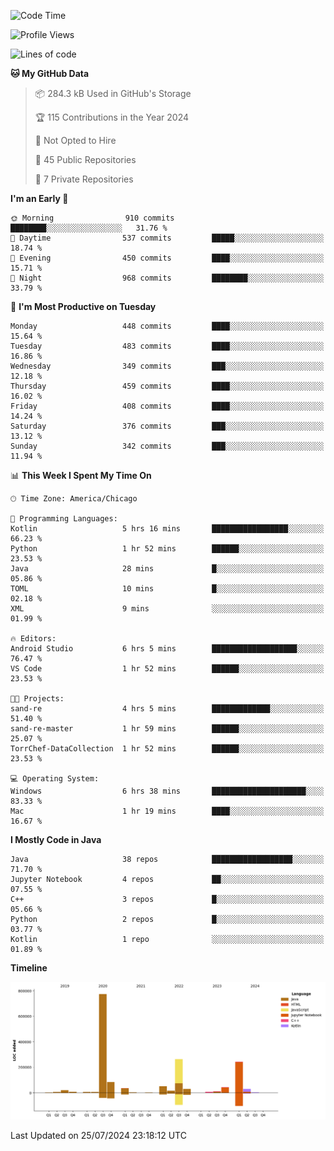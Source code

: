 <!--START_SECTION:waka-->
![Code Time](http://img.shields.io/badge/Code%20Time-497%20hrs%2025%20mins-blue)

![Profile Views](http://img.shields.io/badge/Profile%20Views-27-blue)

![Lines of code](https://img.shields.io/badge/From%20Hello%20World%20I%27ve%20Written-1.6%20million%20lines%20of%20code-blue)

**🐱 My GitHub Data** 

> 📦 284.3 kB Used in GitHub's Storage 
 > 
> 🏆 115 Contributions in the Year 2024
 > 
> 🚫 Not Opted to Hire
 > 
> 📜 45 Public Repositories 
 > 
> 🔑 7 Private Repositories 
 > 
**I'm an Early 🐤** 

```text
🌞 Morning                910 commits         ████████░░░░░░░░░░░░░░░░░   31.76 % 
🌆 Daytime                537 commits         █████░░░░░░░░░░░░░░░░░░░░   18.74 % 
🌃 Evening                450 commits         ████░░░░░░░░░░░░░░░░░░░░░   15.71 % 
🌙 Night                  968 commits         ████████░░░░░░░░░░░░░░░░░   33.79 % 
```
📅 **I'm Most Productive on Tuesday** 

```text
Monday                   448 commits         ████░░░░░░░░░░░░░░░░░░░░░   15.64 % 
Tuesday                  483 commits         ████░░░░░░░░░░░░░░░░░░░░░   16.86 % 
Wednesday                349 commits         ███░░░░░░░░░░░░░░░░░░░░░░   12.18 % 
Thursday                 459 commits         ████░░░░░░░░░░░░░░░░░░░░░   16.02 % 
Friday                   408 commits         ████░░░░░░░░░░░░░░░░░░░░░   14.24 % 
Saturday                 376 commits         ███░░░░░░░░░░░░░░░░░░░░░░   13.12 % 
Sunday                   342 commits         ███░░░░░░░░░░░░░░░░░░░░░░   11.94 % 
```


📊 **This Week I Spent My Time On** 

```text
🕑︎ Time Zone: America/Chicago

💬 Programming Languages: 
Kotlin                   5 hrs 16 mins       █████████████████░░░░░░░░   66.23 % 
Python                   1 hr 52 mins        ██████░░░░░░░░░░░░░░░░░░░   23.53 % 
Java                     28 mins             █░░░░░░░░░░░░░░░░░░░░░░░░   05.86 % 
TOML                     10 mins             █░░░░░░░░░░░░░░░░░░░░░░░░   02.18 % 
XML                      9 mins              ░░░░░░░░░░░░░░░░░░░░░░░░░   01.99 % 

🔥 Editors: 
Android Studio           6 hrs 5 mins        ███████████████████░░░░░░   76.47 % 
VS Code                  1 hr 52 mins        ██████░░░░░░░░░░░░░░░░░░░   23.53 % 

🐱‍💻 Projects: 
sand-re                  4 hrs 5 mins        █████████████░░░░░░░░░░░░   51.40 % 
sand-re-master           1 hr 59 mins        ██████░░░░░░░░░░░░░░░░░░░   25.07 % 
TorrChef-DataCollection  1 hr 52 mins        ██████░░░░░░░░░░░░░░░░░░░   23.53 % 

💻 Operating System: 
Windows                  6 hrs 38 mins       █████████████████████░░░░   83.33 % 
Mac                      1 hr 19 mins        ████░░░░░░░░░░░░░░░░░░░░░   16.67 % 
```

**I Mostly Code in Java** 

```text
Java                     38 repos            ██████████████████░░░░░░░   71.70 % 
Jupyter Notebook         4 repos             ██░░░░░░░░░░░░░░░░░░░░░░░   07.55 % 
C++                      3 repos             █░░░░░░░░░░░░░░░░░░░░░░░░   05.66 % 
Python                   2 repos             █░░░░░░░░░░░░░░░░░░░░░░░░   03.77 % 
Kotlin                   1 repo              ░░░░░░░░░░░░░░░░░░░░░░░░░   01.89 % 
```



**Timeline**

![Lines of Code chart](https://raw.githubusercontent.com/phanijsp/phanijsp/main/assets/bar_graph.png)


 Last Updated on 25/07/2024 23:18:12 UTC
<!--END_SECTION:waka-->
